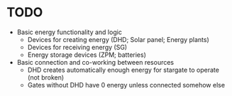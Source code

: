 # TODO

- Basic energy functionality and logic
    - Devices for creating energy (DHD; Solar panel; Energy plants)
    - Devices for receiving energy (SG)
    - Energy storage devices (ZPM; batteries)
- Basic connection and co-working between resources
    - DHD creates automatically enough energy for stargate to operate (not broken)
    - Gates without DHD have 0 energy unless connected somehow else
